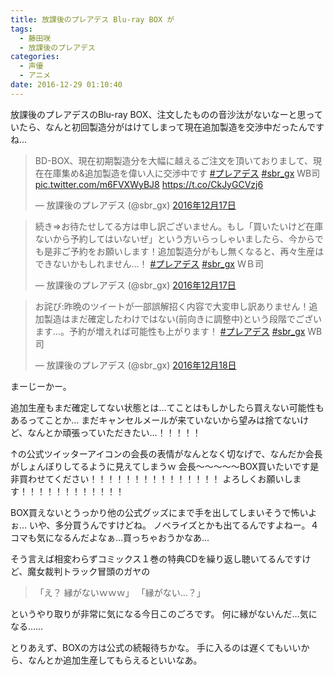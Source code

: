 ```yaml
---
title: 放課後のプレアデス Blu-ray BOX が
tags:
  - 藤田咲
  - 放課後のプレアデス
categories:
  - 声優
  - アニメ
date: 2016-12-29 01:10:40
---
```


放課後のプレアデスのBlu-ray BOX、注文したものの音沙汰がないなーと思っていたら、なんと初回製造分がはけてしまって現在追加製造を交渉中だったんですね…

<blockquote class="twitter-tweet" data-lang="ja"><p lang="ja" dir="ltr">BD-BOX、現在初期製造分を大幅に越えるご注文を頂いておりまして、現在在庫集め&amp;追加製造を偉い人に交渉中です <a href="https://twitter.com/hashtag/%E3%83%97%E3%83%AC%E3%82%A2%E3%83%87%E3%82%B9?src=hash">#プレアデス</a> <a href="https://twitter.com/hashtag/sbr_gx?src=hash">#sbr_gx</a> WB司 <a href="https://t.co/m6FVXWyBJ8">pic.twitter.com/m6FVXWyBJ8</a> <a href="https://t.co/CkJyGCVzj6">https://t.co/CkJyGCVzj6</a></p>&mdash; 放課後のプレアデス (@sbr_gx) <a href="https://twitter.com/sbr_gx/status/810138334378926080">2016年12月17日</a></blockquote>
<script async src="//platform.twitter.com/widgets.js" charset="utf-8"></script>

<blockquote class="twitter-tweet" data-lang="ja"><p lang="ja" dir="ltr">続き⇒お待たせしてる方は申し訳ございません。もし「買いたいけど在庫ないから予約してはいないぜ」という方いらっしゃいましたら、今からでも是非ご予約をお願いします！追加製造分がもし無くなると、再々生産はできないかもしれません…！ <a href="https://twitter.com/hashtag/%E3%83%97%E3%83%AC%E3%82%A2%E3%83%87%E3%82%B9?src=hash">#プレアデス</a> <a href="https://twitter.com/hashtag/sbr_gx?src=hash">#sbr_gx</a> ＷＢ司</p>&mdash; 放課後のプレアデス (@sbr_gx) <a href="https://twitter.com/sbr_gx/status/810139812254531584">2016年12月17日</a></blockquote>
<script async src="//platform.twitter.com/widgets.js" charset="utf-8"></script>

<blockquote class="twitter-tweet" data-lang="ja"><p lang="ja" dir="ltr">お詫び:昨晩のツイートが一部誤解招く内容で大変申し訳ありません！追加製造はまだ確定したわけではない(前向きに調整中)という段階でございます…。予約が増えれば可能性も上がります！ <a href="https://twitter.com/hashtag/%E3%83%97%E3%83%AC%E3%82%A2%E3%83%87%E3%82%B9?src=hash">#プレアデス</a> <a href="https://twitter.com/hashtag/sbr_gx?src=hash">#sbr_gx</a> WB司</p>&mdash; 放課後のプレアデス (@sbr_gx) <a href="https://twitter.com/sbr_gx/status/810335033022119936">2016年12月18日</a></blockquote>
<script async src="//platform.twitter.com/widgets.js" charset="utf-8"></script>

まーじーかー。

追加生産もまだ確定してない状態とは…てことはもしかしたら買えない可能性もあるってことか…
まだキャンセルメールが来ていないから望みは捨てないけど、なんとか頑張っていただきたい…！！！！！

↑の公式ツイッターアイコンの会長の表情がなんとなく切なげで、なんだか会長がしょんぼりしてるように見えてしまうｗ
会長～～～～～BOX買いたいです是非買わせてください！！！！！！！！！！！！！！！
よろしくお願いします！！！！！！！！！！！！

BOX買えないとうっかり他の公式グッズにまで手を出してしまいそうで怖いよぉ…
いや、多分買うんですけどね。
ノベライズとかも出てるんですよねー。４コマも気になるんだよなぁ…買っちゃおうかなあ…

そう言えば相変わらずコミックス１巻の特典CDを繰り返し聴いてるんですけど、魔女裁判トラック冒頭のガヤの

> 「え？ 縁がないｗｗｗ」
> 「縁がない…？」

というやり取りが非常に気になる今日このごろです。
何に縁がないんだ…気になる……

とりあえず、BOXの方は公式の続報待ちかな。
手に入るのは遅くてもいいから、なんとか追加生産してもらえるといいなあ。
